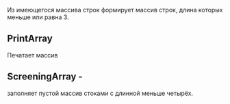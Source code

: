Из имеющегося массива строк формирует массив строк, длина которых меньше или равна 3.

## PrintArray 
Печатает массив

## ScreeningArray -
 заполняет пустой массив стоками с длинной меньше четырёх.